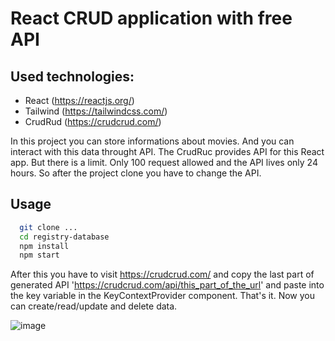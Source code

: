 
# React CRUD application with free API

## Used technologies:
- React (https://reactjs.org/)
- Tailwind (https://tailwindcss.com/)
- CrudRud (https://crudcrud.com/)

In this project you can store informations about movies. And
you can interact with this data throught API.
The CrudRuc provides API for this React app. But there is a limit.
Only 100 request allowed and the API lives only 24 hours. 
So after the project clone you have to change the API.

## Usage

```bash
  git clone ...
  cd registry-database
  npm install
  npm start
```
After this you have to visit https://crudcrud.com/ and copy the
last part of generated API 'https://crudcrud.com/api/this_part_of_the_url'
and paste into the key variable in the KeyContextProvider component. 
That's it. Now you can create/read/update and delete data.

![image](https://user-images.githubusercontent.com/49237834/198271932-9c01f27d-4c1b-4c5d-92ac-f356683238cc.png)
